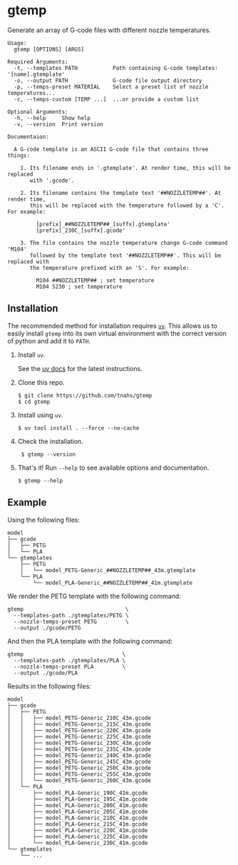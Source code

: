 # gtemp

Generate an array of G-code files with different nozzle temperatures.

```plaintext
Usage:
  gtemp [OPTIONS] [ARGS]

Required Arguments:
  -t, --templates PATH           Path containing G-code templates: '[name].gtemplate'
  -o, --output PATH              G-code file output directory
  -p, --temps-preset MATERIAL    Select a preset list of nozzle temperatures...
  -c, --temps-custom [TEMP ...]  ...or provide a custom list

Optional Arguments:
  -h, --help     Show help
  -v, --version  Print version

Documentaion:

  A G-code template is an ASCII G-code file that contains three things:

    1. Its filename ends in '.gtemplate'. At render time, this will be replaced
       with '.gcode'.

    2. Its filename contains the template text '##NOZZLETEMP##'. At render time,
       this will be replaced with the temperature followed by a 'C'. For example:

         [prefix]_##NOZZLETEMP##_[suffx].gtemplate'
         [prefix]_230C_[suffx].gcode'

    3. The file contains the nozzle temperature change G-code command 'M104'
       followed by the template text '##NOZZLETEMP##'. This will be replaced with
       the temperature prefixed with an 'S'. For example:

         M104 ##NOZZLETEMP## ; set temperature
         M104 S230 ; set temperature
```

## Installation

The recommended method for installation requires [`uv`][uv]. This allows us to easily install
`gtemp` into its own virtual environment with the correct version of python and add it to `PATH`.

1. Install `uv`.

   See the [uv docs][uv] for the latest instructions.

2. Clone this repo.

   ```shell
   $ git clone https://github.com/tnahs/gtemp
   $ cd gtemp
   ```

3. Install using `uv`.

   ```shell
   $ uv tool install . --force --no-cache
   ```

4. Check the installation.

   ```shell
    $ gtemp --version
   ```

5. That's it! Run `--help` to see available options and documentation.

   ```shell
   $ gtemp --help
   ```

## Example

Using the following files:

```plaintext
model
├── gcode
│   ├── PETG
│   └── PLA
└── gtemplates
    ├── PETG
    │   └── model_PETG-Generic_##NOZZLETEMP##_43m.gtemplate
    └── PLA
        └── model_PLA-Generic_##NOZZLETEMP##_41m.gtemplate
```

We render the PETG template with the following command:

```shell
gtemp                                \
  --templates-path ./gtemplates/PETG \
  --nozzle-temps-preset PETG         \
  --output ./gcode/PETG
```

And then the PLA template with the following command:

```shell
gtemp                               \
  --templates-path ./gtemplates/PLA \
  --nozzle-temps-preset PLA         \
  --output ./gcode/PLA
```

Results in the following files:

```plaintext
model
├── gcode
│   ├── PETG
│   │   ├── model_PETG-Generic_210C_43m.gcode
│   │   ├── model_PETG-Generic_215C_43m.gcode
│   │   ├── model_PETG-Generic_220C_43m.gcode
│   │   ├── model_PETG-Generic_225C_43m.gcode
│   │   ├── model_PETG-Generic_230C_43m.gcode
│   │   ├── model_PETG-Generic_235C_43m.gcode
│   │   ├── model_PETG-Generic_240C_43m.gcode
│   │   ├── model_PETG-Generic_245C_43m.gcode
│   │   ├── model_PETG-Generic_250C_43m.gcode
│   │   ├── model_PETG-Generic_255C_43m.gcode
│   │   └── model_PETG-Generic_260C_43m.gcode
│   └── PLA
│       ├── model_PLA-Generic_190C_41m.gcode
│       ├── model_PLA-Generic_195C_41m.gcode
│       ├── model_PLA-Generic_200C_41m.gcode
│       ├── model_PLA-Generic_205C_41m.gcode
│       ├── model_PLA-Generic_210C_41m.gcode
│       ├── model_PLA-Generic_215C_41m.gcode
│       ├── model_PLA-Generic_220C_41m.gcode
│       ├── model_PLA-Generic_225C_41m.gcode
│       └── model_PLA-Generic_230C_41m.gcode
└── gtemplates
    └── ...
```

[uv]: https://docs.astral.sh/uv/
